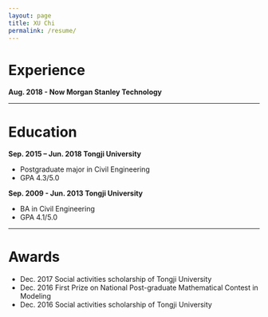 ```yaml
---
layout: page
title: XU Chi
permalink: /resume/
---
```


# Experience

**Aug. 2018 - Now Morgan Stanley Technology**

---

# Education

**Sep. 2015 – Jun. 2018 Tongji University**
  * Postgraduate major in Civil Engineering 
  * GPA 4.3/5.0

**Sep. 2009 - Jun. 2013 Tongji University**
  * BA in Civil Engineering
  * GPA 4.1/5.0

---
# Awards

  * Dec. 2017 Social activities scholarship of Tongji University
  * Dec. 2016 First Prize on National Post-graduate Mathematical Contest in Modeling
  * Dec. 2016 Social activities scholarship of Tongji University
